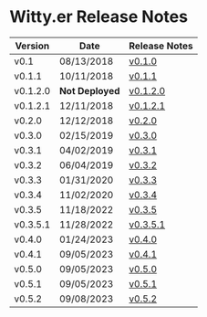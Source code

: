 # Witty.er Release Notes

Version | Date             | Release Notes
------- |------------------| -------------
v0.1 | 08/13/2018       | [v0.1.0](v0.1.0.md)
v0.1.1 | 10/11/2018       | [v0.1.1](v0.1.1.md)
v0.1.2.0 | __Not Deployed__ | [v0.1.2.0](v0.1.2.0.md)
v0.1.2.1 | 12/11/2018       | [v0.1.2.1](v0.1.2.1.md)
v0.2.0 | 12/12/2018       | [v0.2.0](v0.2.0.md)
v0.3.0 | 02/15/2019       | [v0.3.0](v0.3.0.md)
v0.3.1 | 04/02/2019       | [v0.3.1](v0.3.1.md)
v0.3.2 | 06/04/2019       | [v0.3.2](v0.3.2.md)
v0.3.3 | 01/31/2020       | [v0.3.3](v0.3.3.md)
v0.3.4 | 11/02/2020       | [v0.3.4](v0.3.4.md)
v0.3.5 | 11/18/2022       | [v0.3.5](v0.3.5.md)
v0.3.5.1 | 11/28/2022       | [v0.3.5.1](v0.3.5.1.md)
v0.4.0 | 01/24/2023       | [v0.4.0](v0.4.0.md)
v0.4.1 | 09/05/2023       | [v0.4.1](v0.4.1.md)
v0.5.0 | 09/05/2023       | [v0.5.0](v0.5.0.md)
v0.5.1 | 09/05/2023       | [v0.5.1](v0.5.1.md)
v0.5.2 | 09/08/2023       | [v0.5.2](v0.5.2.md)
